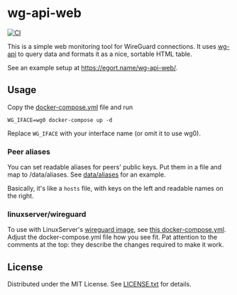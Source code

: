 wg-api-web
==========

[![CI](https://github.com/egor-tensin/wg-api-web/actions/workflows/ci.yml/badge.svg)](https://github.com/egor-tensin/wg-api-web/actions/workflows/ci.yml)

This is a simple web monitoring tool for WireGuard connections.
It uses [wg-api] to query data and formats it as a nice, sortable HTML table.

See an example setup at https://egort.name/wg-api-web/.

[wg-api]: https://github.com/jamescun/wg-api

Usage
-----

Copy the [docker-compose.yml] file and run

    WG_IFACE=wg0 docker-compose up -d

Replace `WG_IFACE` with your interface name (or omit it to use wg0).

[docker-compose.yml]: docker-compose.yml

### Peer aliases

You can set readable aliases for peers' public keys.
Put them in a file and map to /data/aliases.
See [data/aliases] for an example.

[data/aliases]: data/aliases

Basically, it's like a `hosts` file, with keys on the left and readable names
on the right.

### linuxserver/wireguard

To use with LinuxServer's [wireguard image], see [this docker-compose.yml].
Adjust the docker-compose.yml file how you see fit.
Pat attention to the comments at the top: they describe the changes required
to make it work.

[wireguard image]: https://docs.linuxserver.io/images/docker-wireguard
[this docker-compose.yml]: test/linuxserver/docker-compose.yml

License
-------

Distributed under the MIT License.
See [LICENSE.txt] for details.

[LICENSE.txt]: LICENSE.txt
